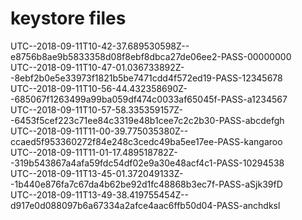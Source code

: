 # keystore files

UTC--2018-09-11T10-42-37.689530598Z--e8756b8ae9b5833358d08f8ebf8dbca27de06ee2-PASS-00000000<br>
UTC--2018-09-11T10-47-01.036733892Z--8ebf2b0e5e33973f1821b5be7471cdd4f572ed19-PASS-12345678<br>
UTC--2018-09-11T10-56-44.432358690Z--685067f1263499a99ba059df474c0033af65045f-PASS-a1234567<br>
UTC--2018-09-11T10-57-58.335359157Z--6453f5cef223c71ee84c3319e48b1cee7c2c2b30-PASS-abcdefgh<br>
UTC--2018-09-11T11-00-39.775035380Z--ccaed5f953360272f84e248c3cedc49ba5ee17ee-PASS-kangaroo<br>
UTC--2018-09-11T11-01-17.489518782Z--319b543867a4afa59fdc54df02e9a30e48acf4c1-PASS-10294538<br>
UTC--2018-09-11T13-45-01.372049133Z--1b440e876fa7c67da4b62be92d1fc48868b3ec7f-PASS-aSjk39fD<br>
UTC--2018-09-11T13-49-38.419755454Z--d917e0d088097b6a67334a2afce4aac6ffb50d04-PASS-anchdksl<br>
